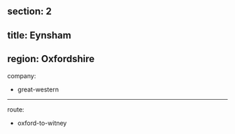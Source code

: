 section: 2
----
title: Eynsham
----
region: Oxfordshire
----
company:
- great-western
----
route:
- oxford-to-witney
